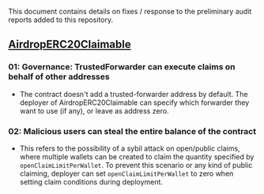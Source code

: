 This document contains details on fixes / response to the preliminary audit reports added to this repository.

## [AirdropERC20Claimable](./airdroperc20-claimable.pdf)

### 01: Governance: TrustedForwarder can execute claims on behalf of other addresses

- The contract doesn't add a trusted-forwarder address by default. The deployer of AirdropERC20Claimable can specify which forwarder they want to use (if any), or leave as address zero.

### 02: Malicious users can steal the entire balance of the contract

- This refers to the possibility of a sybil attack on open/public claims, where multiple wallets can be created to claim the quantity specified by `openClaimLimitPerWallet`. To prevent this scenario or any kind of public claiming, deployer can set `openClaimLimitPerWallet` to zero when setting claim conditions during deployment.
